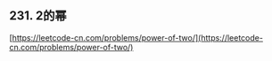 **231. 2的幂**  
---

[https://leetcode-cn.com/problems/power-of-two/](https://leetcode-cn.com/problems/power-of-two/)  
